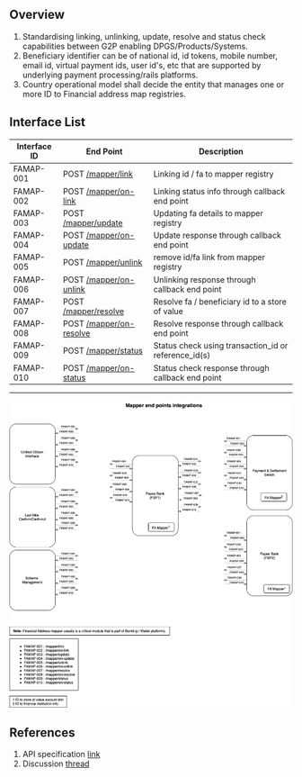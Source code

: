 ## Overview
1. Standardising linking, unlinking, update, resolve and status check capabilities between G2P enabling DPGS/Products/Systems.
2. Beneficiary identifier can be of national id, id tokens, mobile number, email id, virtual payment ids, user id's, etc that are supported by underlying payment processing/rails platforms. <br>
3. Country operational model shall decide the entity that manages one or more ID to Financial address map registries.

## Interface List

| Interface ID | End Point | Description | 
| ------------ | --------- | ----------- |
| FAMAP-001 | POST [/mapper/link](https://g2p-connect.github.io/specs/dist/g2p-mapper.html#operation/post_g2p_mapper_link) | Linking id / fa to mapper registry | 
| FAMAP-002 | POST [/mapper/on-link](https://g2p-connect.github.io/specs/dist/g2p-mapper.html#operation/post_g2p_mapper_on-link) | Linking status info through callback end point | 
| FAMAP-003 | POST [/mapper/update](https://g2p-connect.github.io/specs/dist/g2p-mapper.html#operation/put_g2p_mapper_update) | Updating fa details to mapper registry|
| FAMAP-004 | POST [/mapper/on-update](https://g2p-connect.github.io/specs/dist/g2p-mapper.html#operation/put_g2p_mapper_on-update) | Update response through callback end point |
| FAMAP-005 | POST [/mapper/unlink](https://g2p-connect.github.io/specs/dist/g2p-mapper.html#operation/post_g2p_mapper_unlink) | remove id/fa link from mapper registry | 
| FAMAP-006 | POST [/mapper/on-unlink](https://g2p-connect.github.io/specs/dist/g2p-mapper.html#operation/post_g2p_mapper_on-unlink) | Unlinking response through callback end point | 
| FAMAP-007 | POST [/mapper/resolve](https://g2p-connect.github.io/specs/dist/g2p-mapper.html#operation/post_g2p_mapper_resolve) | Resolve fa / beneficiary id to a store of value | 
| FAMAP-008 | POST [/mapper/on-resolve](https://g2p-connect.github.io/specs/dist/g2p-mapper.html#operation/post_g2p_mapper_on-resolve) | Resolve response through callback end point | 
| FAMAP-009 | POST [/mapper/status](https://g2p-connect.github.io/specs/dist/g2p-mapper.html#operation/post_g2p_mapper_status) | Status check using transaction_id or reference_id(s) | 
| FAMAP-010 | POST [/mapper/on-status](https://g2p-connect.github.io/specs/dist/g2p-mapper.html#operation/post_g2p_mapper_on-status) | Status check response through callback end point | 

***

![](./images/draw.io/interface-mapper.drawio.png)

## References
1. API specification [link](https://g2p-connect.github.io/specs/dist/g2p-mapper.html)
2. Discussion [thread](https://github.com/G2P-Connect/.github/discussions)